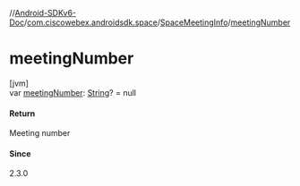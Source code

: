 //[Android-SDKv6-Doc](../../../index.md)/[com.ciscowebex.androidsdk.space](../index.md)/[SpaceMeetingInfo](index.md)/[meetingNumber](meeting-number.md)

# meetingNumber

[jvm]\
var [meetingNumber](meeting-number.md): [String](https://kotlinlang.org/api/latest/jvm/stdlib/kotlin/-string/index.html)? = null

#### Return

Meeting number

#### Since

2.3.0
